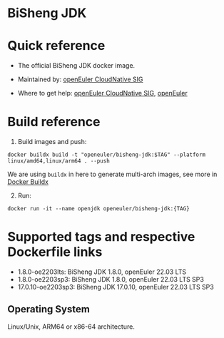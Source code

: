 # BiSheng JDK

# Quick reference

- The official BiSheng JDK docker image.

- Maintained by: [openEuler CloudNative SIG](https://gitee.com/openeuler/cloudnative)

- Where to get help: [openEuler CloudNative SIG](https://gitee.com/openeuler/cloudnative), [openEuler](https://gitee.com/openeuler/community)

# Build reference

1. Build images and push:
```shell
docker buildx build -t "openeuler/bisheng-jdk:$TAG" --platform linux/amd64,linux/arm64 . --push
```

We are using `buildx` in here to generate multi-arch images, see more in [Docker Buildx](https://docs.docker.com/buildx/working-with-buildx/)

2. Run:
```shell
docker run -it --name openjdk openeuler/bisheng-jdk:{TAG}
```

# Supported tags and respective Dockerfile links

- 1.8.0-oe2203lts: BiSheng JDK 1.8.0, openEuler 22.03 LTS
- 1.8.0-oe2203sp3: BiSheng JDK 1.8.0, openEuler 22.03 LTS SP3
- 17.0.10-oe2203sp3: BiSheng JDK 17.0.10, openEuler 22.03 LTS SP3

## Operating System
Linux/Unix, ARM64 or x86-64 architecture.

